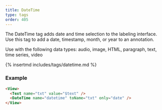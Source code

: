 ```yaml
---
title: DateTime
type: tags
order: 405
---
```


The DateTime tag adds date and time selection to the labeling interface. Use this tag to add a date, timestamp, month, or year to an annotation.

Use with the following data types: audio, image, HTML, paragraph, text, time series, video

{% insertmd includes/tags/datetime.md %}

### Example
```html
<View>
  <Text name="txt" value="$text" />
  <DateTime name="datetime" toName="txt" only="date" />
</View>
```

